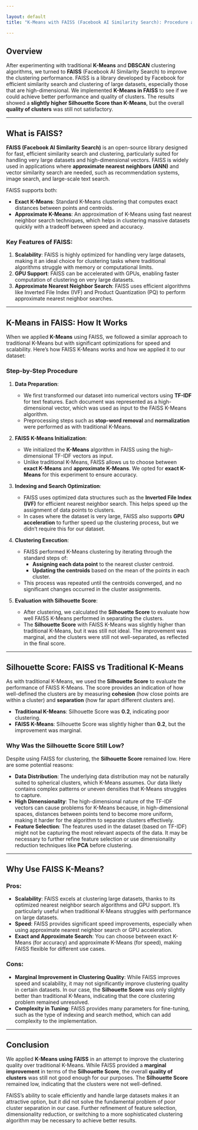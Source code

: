 ```yaml
---

layout: default  
title: "K-Means with FAISS (Facebook AI Similarity Search): Procedure and Results"

---
```


## Overview

After experimenting with traditional **K-Means** and **DBSCAN** clustering algorithms, we turned to **FAISS** (Facebook AI Similarity Search) to improve the clustering performance. FAISS is a library developed by Facebook for efficient similarity search and clustering of large datasets, especially those that are high-dimensional. We implemented **K-Means in FAISS** to see if we could achieve better performance and quality of clusters. The results showed a **slightly higher Silhouette Score than K-Means**, but the overall **quality of clusters** was still not satisfactory.

---

## What is FAISS?

**FAISS (Facebook AI Similarity Search)** is an open-source library designed for fast, efficient similarity search and clustering, particularly suited for handling very large datasets and high-dimensional vectors. FAISS is widely used in applications where **approximate nearest neighbors (ANN)** and vector similarity search are needed, such as recommendation systems, image search, and large-scale text search.

FAISS supports both:
- **Exact K-Means**: Standard K-Means clustering that computes exact distances between points and centroids.
- **Approximate K-Means**: An approximation of K-Means using fast nearest neighbor search techniques, which helps in clustering massive datasets quickly with a tradeoff between speed and accuracy.

### Key Features of FAISS:
1. **Scalability**: FAISS is highly optimized for handling very large datasets, making it an ideal choice for clustering tasks where traditional algorithms struggle with memory or computational limits.
2. **GPU Support**: FAISS can be accelerated with GPUs, enabling faster computation of clustering on very large datasets.
3. **Approximate Nearest Neighbor Search**: FAISS uses efficient algorithms like Inverted File Index (IVF) and Product Quantization (PQ) to perform approximate nearest neighbor searches.

---

## K-Means in FAISS: How It Works

When we applied **K-Means** using FAISS, we followed a similar approach to traditional K-Means but with significant optimizations for speed and scalability. Here’s how FAISS K-Means works and how we applied it to our dataset:

### Step-by-Step Procedure

1. **Data Preparation**:
   - We first transformed our dataset into numerical vectors using **TF-IDF** for text features. Each document was represented as a high-dimensional vector, which was used as input to the FAISS K-Means algorithm.
   - Preprocessing steps such as **stop-word removal** and **normalization** were performed as with traditional K-Means.

2. **FAISS K-Means Initialization**:
   - We initialized the **K-Means** algorithm in FAISS using the high-dimensional TF-IDF vectors as input.
   - Unlike traditional K-Means, FAISS allows us to choose between **exact K-Means** and **approximate K-Means**. We opted for **exact K-Means** for this experiment to ensure accuracy.

3. **Indexing and Search Optimization**:
   - FAISS uses optimized data structures such as the **Inverted File Index (IVF)** for efficient nearest neighbor search. This helps speed up the assignment of data points to clusters.
   - In cases where the dataset is very large, FAISS also supports **GPU acceleration** to further speed up the clustering process, but we didn’t require this for our dataset.

4. **Clustering Execution**:
   - FAISS performed K-Means clustering by iterating through the standard steps of:
     - **Assigning each data point** to the nearest cluster centroid.
     - **Updating the centroids** based on the mean of the points in each cluster.
   - This process was repeated until the centroids converged, and no significant changes occurred in the cluster assignments.

5. **Evaluation with Silhouette Score**:
   - After clustering, we calculated the **Silhouette Score** to evaluate how well FAISS K-Means performed in separating the clusters.
   - The **Silhouette Score** with FAISS K-Means was slightly higher than traditional K-Means, but it was still not ideal. The improvement was marginal, and the clusters were still not well-separated, as reflected in the final score.

---

## Silhouette Score: FAISS vs Traditional K-Means

As with traditional K-Means, we used the **Silhouette Score** to evaluate the performance of FAISS K-Means. The score provides an indication of how well-defined the clusters are by measuring **cohesion** (how close points are within a cluster) and **separation** (how far apart different clusters are).

- **Traditional K-Means**: Silhouette Score was **0.2**, indicating poor clustering.
- **FAISS K-Means**: Silhouette Score was slightly higher than **0.2**, but the improvement was marginal.

### Why Was the Silhouette Score Still Low?

Despite using FAISS for clustering, the **Silhouette Score** remained low. Here are some potential reasons:
- **Data Distribution**: The underlying data distribution may not be naturally suited to spherical clusters, which K-Means assumes. Our data likely contains complex patterns or uneven densities that K-Means struggles to capture.
- **High Dimensionality**: The high-dimensional nature of the TF-IDF vectors can cause problems for K-Means because, in high-dimensional spaces, distances between points tend to become more uniform, making it harder for the algorithm to separate clusters effectively.
- **Feature Selection**: The features used in the dataset (based on TF-IDF) might not be capturing the most relevant aspects of the data. It may be necessary to further refine feature selection or use dimensionality reduction techniques like **PCA** before clustering.

---

## Why Use FAISS K-Means?

### Pros:
- **Scalability**: FAISS excels at clustering large datasets, thanks to its optimized nearest neighbor search algorithms and GPU support. It’s particularly useful when traditional K-Means struggles with performance on large datasets.
- **Speed**: FAISS provides significant speed improvements, especially when using approximate nearest neighbor search or GPU acceleration.
- **Exact and Approximate Search**: You can choose between exact K-Means (for accuracy) and approximate K-Means (for speed), making FAISS flexible for different use cases.

### Cons:
- **Marginal Improvement in Clustering Quality**: While FAISS improves speed and scalability, it may not significantly improve clustering quality in certain datasets. In our case, the **Silhouette Score** was only slightly better than traditional K-Means, indicating that the core clustering problem remained unresolved.
- **Complexity in Tuning**: FAISS provides many parameters for fine-tuning, such as the type of indexing and search method, which can add complexity to the implementation.

---

## Conclusion

We applied **K-Means using FAISS** in an attempt to improve the clustering quality over traditional K-Means. While FAISS provided a **marginal improvement** in terms of the **Silhouette Score**, the overall **quality of clusters** was still not good enough for our purposes. The **Silhouette Score** remained low, indicating that the clusters were not well-defined.

FAISS’s ability to scale efficiently and handle large datasets makes it an attractive option, but it did not solve the fundamental problem of poor cluster separation in our case. Further refinement of feature selection, dimensionality reduction, or switching to a more sophisticated clustering algorithm may be necessary to achieve better results.

